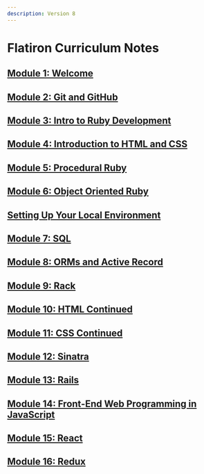 ```yaml
---
description: Version 8
---
```


# Flatiron Curriculum Notes

## [Module 1: Welcome](welcome.md)

## [Module 2: Git and GitHub](git-and-github.md)

## [Module 3: Intro to Ruby Development](intro-to-ruby-development.md)

## [Module 4: Introduction to HTML and CSS](introduction-to-html-and-css.md)

## [Module 5: Procedural Ruby](procedural-ruby.md)

## [Module 6: Object Oriented Ruby](object-oriented-ruby.md)

## [Setting Up Your Local Environment](setting-up-your-local-environment.md)

## [Module 7: SQL](sql.md)

## [Module 8: ORMs and Active Record](orms-and-active-record.md)

## [Module 9: Rack](rack.md)

## [Module 10: HTML Continued](html-continued.md)

## [Module 11: CSS Continued](css-continued.md)

## [Module 12: Sinatra](sinatra.md)

## [Module 13: Rails](rails.md)

## [Module 14: Front-End Web Programming in JavaScript](front-end-web-programming-in-javascript.md)

## [Module 15: React](react.md)

## [Module 16: Redux](redux.md)

